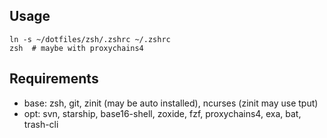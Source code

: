 ## Usage

```
ln -s ~/dotfiles/zsh/.zshrc ~/.zshrc
zsh  # maybe with proxychains4
```

## Requirements

- base: zsh, git, zinit (may be auto installed), ncurses (zinit may use tput)
- opt: svn, starship, base16-shell, zoxide, fzf, proxychains4, exa, bat, trash-cli
